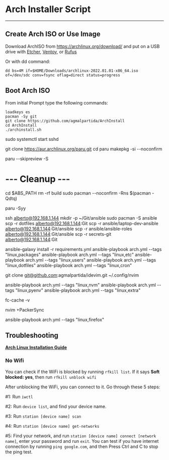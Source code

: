 # Arch Installer Script


---
## Create Arch ISO or Use Image

Download ArchISO from <https://archlinux.org/download/> and put on a USB drive with [Etcher](https://www.balena.io/etcher/), [Ventoy](https://www.ventoy.net/en/index.html), or [Rufus](https://rufus.ie/en/)

Or with dd command:

```
dd bs=4M if=$HOME/Downloads/archlinux-2022.01.01-x86_64.iso of=/dev/sdc conv=fsync oflag=direct status=progress
```

## Boot Arch ISO

From initial Prompt type the following commands:

```
loadkeys es
pacman -Sy git
git clone https://github.com/agmalpartida/ArchInstall
cd ArchInstall
./archinstall.sh
```
sudo systemctl start sshd

git clone https://aur.archlinux.org/paru.git
cd paru
makepkg -si --noconfirm

paru --skipreview -S <paquete>

# --- Cleanup ---

cd $ABS_PATH
rm -rf build
sudo pacman --noconfirm -Rns $(pacman -Qdtq)

paru -Syy

ssh alberto@192.168.1.144
    mkdir -p ~/Git/ansible
sudo pacman -S ansible
scp -r dotfiles alberto@192.168.1.144:Git
scp -r ansible/laptop-dev-ansible alberto@192.168.1.144:Git/ansible
scp -r ansible/ansible-roles alberto@192.168.1.144:Git/ansible
scp -r secrets-git alberto@192.168.1.144:Git

ansible-galaxy install -r requirements.yml
ansible-playbook arch.yml --tags "linux,packages"
ansible-playbook arch.yml --tags "linux,etc"
ansible-playbook arch.yml --tags "linux,users"
ansible-playbook arch.yml --tags "linux,dotfiles"
ansible-playbook arch.yml --tags "linux,cron"

git clone git@github.com:agmalpartida/idevim.git ~/.config/nvim

ansible-playbook arch.yml --tags "linux,nvm"
ansible-playbook arch.yml --tags "linux,pyenv"
ansible-playbook arch.yml --tags "linux,extra"

fc-cache -v

nvim +PackerSync

ansible-playbook arch.yml --tags "linux,firefox"


## Troubleshooting

__[Arch Linux Installation Guide](https://github.com/rickellis/Arch-Linux-Install-Guide)__

### No Wifi

You can check if the WiFi is blocked by running `rfkill list`.
If it says **Soft blocked: yes**, then run `rfkill unblock wifi`

After unblocking the WiFi, you can connect to it. Go through these 5 steps:

#1: Run `iwctl`

#2: Run `device list`, and find your device name.

#3: Run `station [device name] scan`

#4: Run `station [device name] get-networks`

#5: Find your network, and run `station [device name] connect [network name]`, enter your password and run `exit`. You can test if you have internet connection by running `ping google.com`, and then Press Ctrl and C to stop the ping test.

